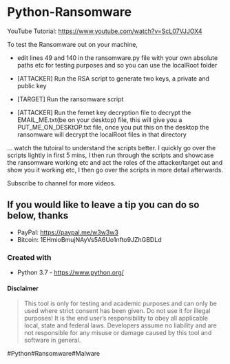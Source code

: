 # Python-Ransomware

YouTube Tutorial: https://www.youtube.com/watch?v=ScL07VJJOX4

To test the Ransomware out on your machine,

* edit lines 49 and 140 in the ransomware.py file with your own absolute paths etc for testing purposes and so you can use the localRoot folder

* [ATTACKER] Run the RSA script to generate two keys, a private and public key

* [TARGET] Run the ransomware script

* [ATTACKER] Run the fernet key decryption file to decrypt the EMAIL_ME.txt(be on your desktop) file, this will give you a PUT_ME_ON_DESKtOP.txt file, once you put this on the desktop the ransomware will decrypt the localRoot files in that directory

... watch the tutoiral to understand the scripts better. I quickly go over the scripts lightly in first 5 mins, I then run through the scripts and showcase the ransomware working etc and act the roles of the attacker/target out and show you it working etc, I then go over the scripts in more detail afterwards.


Subscribe to channel for more videos.

## If you would like to leave a tip you can do so below, thanks 
* PayPal: https://paypal.me/w3w3w3
* Bitcoin: 1EHmioBmujNAyVs5A6Uo1nfto9JZhGBDLd

### Created with
* Python 3.7 - https://www.python.org/

#### Disclaimer

> This tool is only for testing and academic purposes and can only be used where strict consent has been given. Do not use it for
> illegal purposes! It is the end user’s responsibility to obey all applicable local, state and federal laws. Developers assume no
> liability and are not responsible for any misuse or damage caused by this tool and software in general.

#Python#Ransomware#Malware
